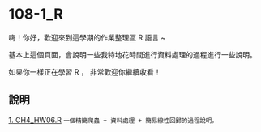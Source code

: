 # 108-1_R

嗨！你好，歡迎來到這學期的作業整理區 R 語言 ~

基本上這個頁面，會說明一些我特地花時間進行資料處理的過程進行一些說明。

如果你一樣正在學習 R ， 非常歡迎你繼續收看！

## 說明

[1. CH4_HW06.R](CH4/CH4_HW06_README.md)
```一個精簡爬蟲 + 資料處理 + 簡易線性回歸的過程說明。```
